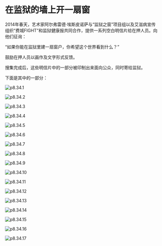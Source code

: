 # 在监狱的墙上开一扇窗

​2014年春天，艺术家阿尔弗雷德·埃斯皮诺萨与“监狱之窗”项目组以及艾滋病宣传组织“费城FIGHT”和监狱健康报共同合作，提供一系列空白明信片给在押人员。向他们征询：

“如果你能在监狱里建一扇窗户，你希望这个世界看到什么？”

鼓励在押人员以画作及文字形式反馈。

搜集完成后，这些明信片中的一部分被印制出来面向公众，同时寄给监狱。

下面是其中的一部分：

![p8.34.1](/images/8.34.1.jpeg)

![p8.34.2](/images/8.34.2.jpeg)

![p8.34.3](/images/8.34.3.jpeg)

![p8.34.4](/images/8.34.4.jpeg)

![p8.34.5](/images/8.34.5.jpeg)

![p8.34.6](/images/8.34.6.jpeg)

![p8.34.7](/images/8.34.7.jpeg)

![p8.34.8](/images/8.34.8.jpeg)

![p8.34.9](/images/8.34.9.jpeg)

![p8.34.10](/images/8.34.10.jpeg)

![p8.34.11](/images/8.34.11.jpeg)

![p8.34.12](/images/8.34.12.jpeg)

![p8.34.13](/images/8.34.13.jpeg)

![p8.34.14](/images/8.34.14.jpeg)

![p8.34.15](/images/8.34.15.png)

![p8.34.16](/images/8.34.16.jpeg)

![p8.34.17](/images/8.34.17.jpeg)

